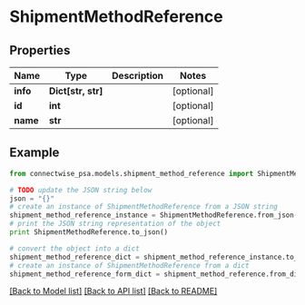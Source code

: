 # ShipmentMethodReference


## Properties
Name | Type | Description | Notes
------------ | ------------- | ------------- | -------------
**info** | **Dict[str, str]** |  | [optional] 
**id** | **int** |  | [optional] 
**name** | **str** |  | [optional] 

## Example

```python
from connectwise_psa.models.shipment_method_reference import ShipmentMethodReference

# TODO update the JSON string below
json = "{}"
# create an instance of ShipmentMethodReference from a JSON string
shipment_method_reference_instance = ShipmentMethodReference.from_json(json)
# print the JSON string representation of the object
print ShipmentMethodReference.to_json()

# convert the object into a dict
shipment_method_reference_dict = shipment_method_reference_instance.to_dict()
# create an instance of ShipmentMethodReference from a dict
shipment_method_reference_form_dict = shipment_method_reference.from_dict(shipment_method_reference_dict)
```
[[Back to Model list]](../README.md#documentation-for-models) [[Back to API list]](../README.md#documentation-for-api-endpoints) [[Back to README]](../README.md)


